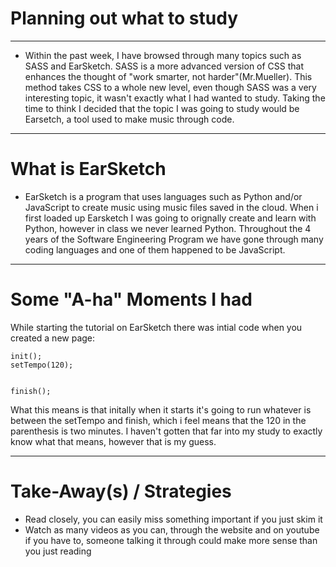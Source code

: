 # Planning out what to study

---

* Within the past week, I have browsed through many topics such as SASS and EarSketch. SASS is a more advanced version of CSS that enhances the thought of "work smarter, not harder"(Mr.Mueller). This method takes CSS to a whole new level, even though SASS was a very interesting topic, it wasn't exactly what I had wanted to study. Taking the time to think I decided that the topic I was going to study would be Earsetch, a tool used to make music through code.

---
# What is EarSketch

* EarSketch is a program that uses languages such as Python and/or JavaScript to create music using music files saved in the cloud. When i first loaded up Earsketch I was going to orignally create and learn with Python, however in class we never learned Python. Throughout the 4 years of the Software Engineering Program we have gone through many coding languages and one of them happened to be JavaScript.

---
# Some "A-ha" Moments I had

 While starting the tutorial on EarSketch there was intial code when you created a new page:

```
init();
setTempo(120);


finish();
```
 What this means is that initally when it starts it's going to run whatever is between the setTempo and finish, which i feel means that the 120 in the parenthesis is two minutes. I haven't gotten that far into my study to exactly know what that means, however that is my guess.

---
# Take-Away(s) / Strategies

 * Read closely, you can easily miss something important if you just skim it
 * Watch as many videos as you can, through the website and on youtube if you have to, someone talking it through could make more sense than you just reading 